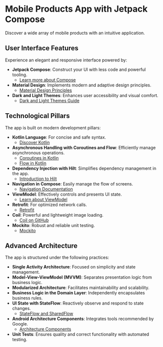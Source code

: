 # Mobile Products App with Jetpack Compose
Discover a wide array of mobile products with an intuitive application.

## User Interface Features
Experience an elegant and responsive interface powered by:
- **Jetpack Compose**: Construct your UI with less code and powerful tooling.
  - [Learn more about Compose](https://developer.android.com/jetpack/compose)
- **Material Design**: Implements modern and adaptive design principles.
  - [Material Design Principles](https://material.io/design)
- **Dark and Light Themes**: Enhances user accessibility and visual comfort.
  - [Dark and Light Themes Guide](https://material.io/design/color/dark-theme.html)

## Technological Pillars
The app is built on modern development pillars:
- **Kotlin Language**: For concise and safe syntax.
  - [Discover Kotlin](https://kotlinlang.org/)
- **Asynchronous Handling with Coroutines and Flow**: Efficiently manage asynchronous operations.
  - [Coroutines in Kotlin](https://kotlinlang.org/docs/reference/coroutines-overview.html)
  - [Flow in Kotlin](https://developer.android.com/kotlin/flow)
- **Dependency Injection with Hilt**: Simplifies dependency management in the app.
  - [Introduction to Hilt](https://developer.android.com/training/dependency-injection/hilt-android)
- **Navigation in Compose**: Easily manage the flow of screens.
  - [Navigation Documentation](https://developer.android.com/topic/libraries/architecture/navigation/)
- **ViewModel**: Effectively controls and presents UI state.
  - [Learn about ViewModel](https://developer.android.com/topic/libraries/architecture/viewmodel)
- **Retrofit**: For optimized network calls.
  - [Retrofit](https://square.github.io/retrofit/)
- **Coil**: Powerful and lightweight image loading.
  - [Coil on GitHub](https://github.com/coil-kt/coil)
- **Mockito**: Robust and reliable unit testing.
  - [Mockito](https://site.mockito.org/)

## Advanced Architecture
The app is structured under the following practices:
- **Single Activity Architecture**: Focused on simplicity and state management.
- **Model-View-ViewModel (MVVM)**: Separates presentation logic from business logic.
- **Modularized Architecture**: Facilitates maintainability and scalability.
- **Business Logic in the Domain Layer**: Independently encapsulates business rules.
- **UI State with StateFlow**: Reactively observe and respond to state changes.
  - [StateFlow and SharedFlow](https://developer.android.com/kotlin/flow/stateflow-and-sharedflow)
- **Android Architecture Components**: Integrates tools recommended by Google.
  - [Architecture Components](https://developer.android.com/topic/libraries/architecture)
- **Unit Tests**: Ensures quality and correct functionality with automated testing.